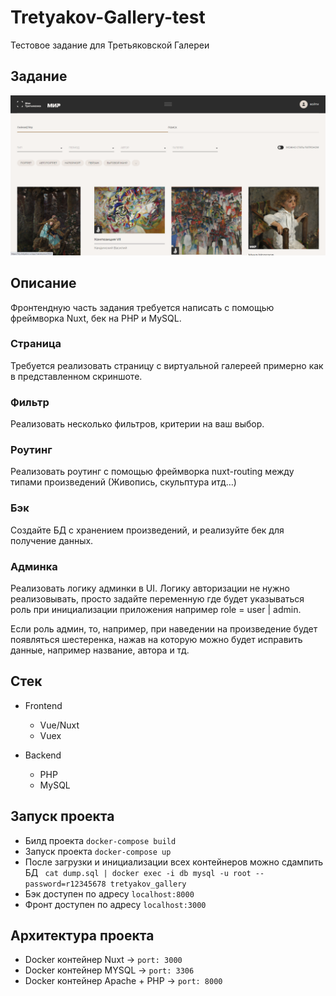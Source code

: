 # Tretyakov-Gallery-test
Тестовое задание для Третьяковской Галереи

## Задание

![Эскиз](image.png)

## Описание

Фронтендную часть задания требуется написать с помощью фреймворка Nuxt, бек на PHP и MySQL.

### Страница

Требуется реализовать страницу с виртуальной галереей примерно как в представленном скриншоте. 

### Фильтр

Реализовать несколько фильтров, критерии на ваш выбор.

### Роутинг

Реализовать роутинг с помощью фреймворка nuxt-routing между типами произведений (Живопись, скульптура итд…)

### Бэк

Создайте БД с хранением произведений, и реализуйте бек для получение данных.

### Админка

Реализовать логику админки в UI. Логику авторизации не нужно реализовывать, просто задайте переменную где будет указываться роль при инициализации приложения например role = user | admin. 

Если роль админ, то, например, при наведении на произведение будет появляться шестеренка, нажав на которую можно будет исправить данные, например название, автора и тд.

## Стек

- Frontend
    - Vue/Nuxt
    - Vuex

- Backend
    - PHP
    - MySQL

## Запуск проекта

- Билд проекта `docker-compose build`
- Запуск проекта `docker-compose up`
- После загрузки и инициализации всех контейнеров можно сдампить БД ` cat dump.sql | docker exec -i db mysql -u root --password=r12345678 tretyakov_gallery`
- Бэк доступен по адресу `localhost:8000`
- Фронт доступен по адресу `localhost:3000`

## Архитектура проекта

 - Docker контейнер Nuxt -> `port: 3000`
 - Docker контейнер MYSQL -> `port: 3306`
 - Docker контейнер Apache + PHP -> `port: 8000`

